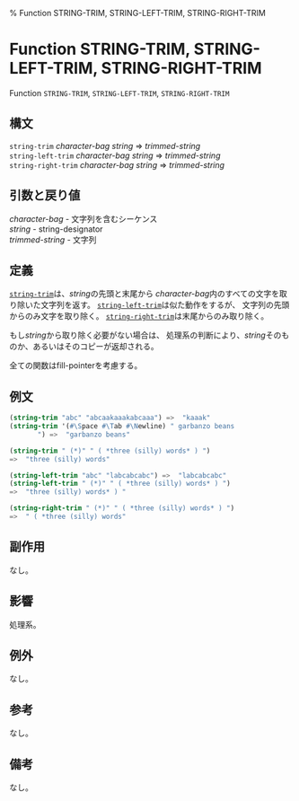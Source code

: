% Function STRING-TRIM, STRING-LEFT-TRIM, STRING-RIGHT-TRIM

# Function STRING-TRIM, STRING-LEFT-TRIM, STRING-RIGHT-TRIM


Function `STRING-TRIM`, `STRING-LEFT-TRIM`, `STRING-RIGHT-TRIM`


## 構文

`string-trim` *character-bag* *string* => *trimmed-string*  
`string-left-trim` *character-bag* *string* => *trimmed-string*  
`string-right-trim` *character-bag* *string* => *trimmed-string*


## 引数と戻り値

*character-bag* - 文字列を含むシーケンス  
*string* - string-designator  
*trimmed-string* - 文字列


## 定義

[`string-trim`](16.2.string-trim.html)は、*string*の先頭と末尾から
*character-bag*内のすべての文字を取り除いた文字列を返す。
[`string-left-trim`](16.2.string-trim.html)は似た動作をするが、
文字列の先頭からのみ文字を取り除く。
[`string-right-trim`](16.2.string-trim.html)は末尾からのみ取り除く。

もし*string*から取り除く必要がない場合は、
処理系の判断により、*string*そのものか、あるいはそのコピーが返却される。

全ての関数はfill-pointerを考慮する。


## 例文

```lisp
(string-trim "abc" "abcaakaaakabcaaa") =>  "kaaak"
(string-trim '(#\Space #\Tab #\Newline) " garbanzo beans
       ") =>  "garbanzo beans"

(string-trim " (*)" " ( *three (silly) words* ) ")
=>  "three (silly) words"

(string-left-trim "abc" "labcabcabc") =>  "labcabcabc"
(string-left-trim " (*)" " ( *three (silly) words* ) ")
=>  "three (silly) words* ) "

(string-right-trim " (*)" " ( *three (silly) words* ) ") 
=>  " ( *three (silly) words"
```


## 副作用

なし。


## 影響

処理系。


## 例外

なし。


## 参考

なし。


## 備考

なし。

